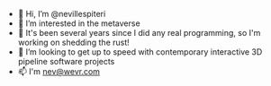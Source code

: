 - 👋 Hi, I’m @nevillespiteri
- 👀 I’m interested in the metaverse
- 🌱 It's been several years since I did any real programming, so I'm working on shedding the rust!
- 💞️ I’m looking to get up to speed with contemporary interactive 3D pipeline software projects
- 📫 I'm nev@wevr.com

<!---
nevillespiteri/nevillespiteri is a ✨ special ✨ repository because its `README.md` (this file) appears on your GitHub profile.
You can click the Preview link to take a look at your changes.
--->
